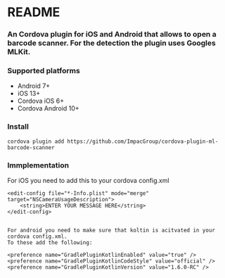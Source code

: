 # README #

### An Cordova plugin for iOS and Android that allows to open a barcode scanner. For the detection the plugin uses Googles MLKit. ###

### Supported platforms ###
- Android 7+
- iOS 13+
- Cordova iOS 6+
- Cordova Android 10+

### Install ###

```
cordova plugin add https://github.com/ImpacGroup/cordova-plugin-ml-barcode-scanner

```

### Immplementation ###

For iOS you need to add this to your cordova config.xml

```
<edit-config file="*-Info.plist" mode="merge" target="NSCameraUsageDescription">
    <string>ENTER YOUR MESSAGE HERE</string>
</edit-config>


For android you need to make sure that koltin is acitvated in your cordova config.xml.
To these add the following:

```
    <preference name="GradlePluginKotlinEnabled" value="true" />
    <preference name="GradlePluginKotlinCodeStyle" value="official" />
    <preference name="GradlePluginKotlinVersion" value="1.6.0-RC" />
```

